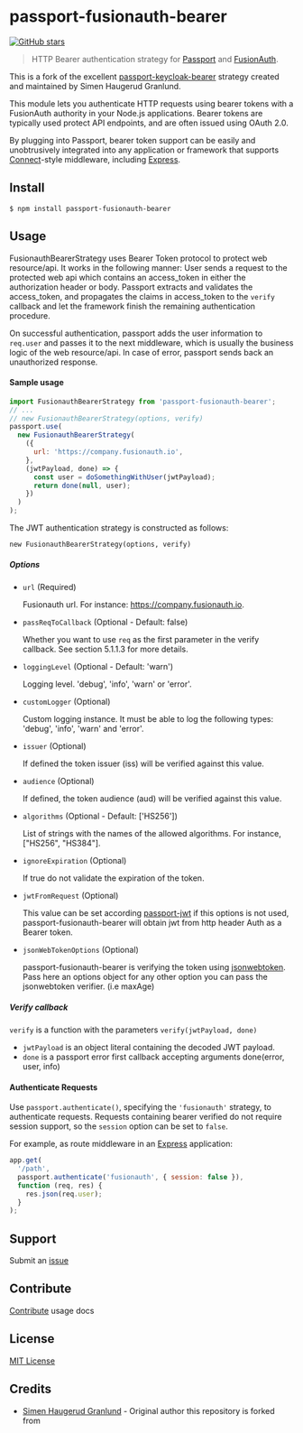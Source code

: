 # passport-fusionauth-bearer

[![GitHub stars](https://img.shields.io/github/stars/tobilen/passport-fusionauth-bearer.svg?style=social&label=Stars)](https://github.com/tobilen/passport-fusionauth-bearer)

> HTTP Bearer authentication strategy for [Passport](http://passportjs.org/) and [FusionAuth](https://www.fusionauth.io/).

This is a fork of the excellent [passport-keycloak-bearer](https://github.com/hgranlund/passport-keycloak-bearer) strategy created and maintained by Simen Haugerud Granlund.

This module lets you authenticate HTTP requests using bearer tokens with a FusionAuth authority in your Node.js
applications. Bearer tokens are typically used protect API endpoints, and are
often issued using OAuth 2.0.

By plugging into Passport, bearer token support can be easily and unobtrusively
integrated into any application or framework that supports
[Connect](http://www.senchalabs.org/connect/)-style middleware, including
[Express](http://expressjs.com/).

## Install

    $ npm install passport-fusionauth-bearer

## Usage

FusionauthBearerStrategy uses Bearer Token protocol to protect web resource/api. It works in the following manner:
User sends a request to the protected web api which contains an access_token in either the authorization header or body. Passport extracts and validates the access_token, and propagates the claims in access_token to the `verify` callback and let the framework finish the remaining authentication procedure.

On successful authentication, passport adds the user information to `req.user` and passes it to the next middleware, which is usually the business logic of the web resource/api. In case of error, passport sends back an unauthorized response.

#### Sample usage

```js
import FusionauthBearerStrategy from 'passport-fusionauth-bearer';
// ...
// new FusionauthBearerStrategy(options, verify)
passport.use(
  new FusionauthBearerStrategy(
    ({
      url: 'https://company.fusionauth.io',
    },
    (jwtPayload, done) => {
      const user = doSomethingWithUser(jwtPayload);
      return done(null, user);
    })
  )
);
```

The JWT authentication strategy is constructed as follows:

    new FusionauthBearerStrategy(options, verify)

##### Options

- `url` (Required)

  Fusionauth url. For instance: https://company.fusionauth.io.

- `passReqToCallback` (Optional - Default: false)

  Whether you want to use `req` as the first parameter in the verify callback. See section 5.1.1.3 for more details.

- `loggingLevel` (Optional - Default: 'warn')

  Logging level. 'debug', 'info', 'warn' or 'error'.

- `customLogger` (Optional)

  Custom logging instance. It must be able to log the following types: 'debug', 'info', 'warn' and 'error'.

- `issuer` (Optional)

  If defined the token issuer (iss) will be verified against this
  value.

- `audience` (Optional)

  If defined, the token audience (aud) will be verified against
  this value.

- `algorithms` (Optional - Default: ['HS256'])

  List of strings with the names of the allowed algorithms. For instance, ["HS256", "HS384"].

- `ignoreExpiration` (Optional)

  If true do not validate the expiration of the token.

- `jwtFromRequest` (Optional)

  This value can be set according [passport-jwt](http://www.passportjs.org/packages/passport-jwt/#extracting-the-jwt-from-the-request)
  if this options is not used, passport-fusionauth-bearer will obtain jwt from http header Auth as a Bearer token.

- `jsonWebTokenOptions` (Optional)

  passport-fusionauth-bearer is verifying the token using [jsonwebtoken](https://github.com/auth0/node-jsonwebtoken).
  Pass here an options object for any other option you can pass the jsonwebtoken verifier. (i.e maxAge)

##### Verify callback

`verify` is a function with the parameters `verify(jwtPayload, done)`

- `jwtPayload` is an object literal containing the decoded JWT payload.
- `done` is a passport error first callback accepting arguments
  done(error, user, info)

#### Authenticate Requests

Use `passport.authenticate()`, specifying the `'fusionauth'` strategy, to
authenticate requests. Requests containing bearer verified do not require session support, so the `session` option can be set to `false`.

For example, as route middleware in an [Express](http://expressjs.com/)
application:

```js
app.get(
  '/path',
  passport.authenticate('fusionauth', { session: false }),
  function (req, res) {
    res.json(req.user);
  }
);
```

## Support

Submit an [issue](https://github.com/tobilen/passport-fusionauth-bearer/issues/new)

## Contribute

[Contribute](https://github.com/tobilen/passport-fusionauth-bearer/blob/master/CONTRIBUTING.md) usage docs

## License

[MIT License](https://github.com/tobilen/passport-fusionauth-bearer/blob/master/LICENSE)

## Credits

- [Simen Haugerud Granlund](https://hgranlund.com) - Original author this repository is forked from
